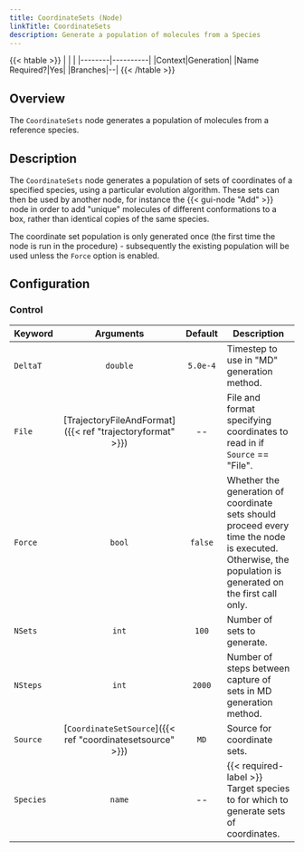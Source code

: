 ```yaml
---
title: CoordinateSets (Node)
linkTitle: CoordinateSets
description: Generate a population of molecules from a Species
---
```


{{< htable >}}
| | |
|--------|----------|
|Context|Generation|
|Name Required?|Yes|
|Branches|--|
{{< /htable >}}

## Overview

The `CoordinateSets` node generates a population of molecules from a reference species.

## Description

The `CoordinateSets` node generates a population of sets of coordinates of a specified species, using a particular evolution algorithm.  These sets can then be used by another node, for instance the {{< gui-node "Add" >}} node in order to add "unique" molecules of different conformations to a box, rather than identical copies of the same species.

The coordinate set population is only generated once (the first time the node is run in the procedure) - subsequently the existing population will be used unless the `Force` option is enabled.

## Configuration

### Control

|Keyword|Arguments|Default|Description|
|:------|:--:|:-----:|-----------|
|`DeltaT`|`double`|`5.0e-4`|Timestep to use in "MD" generation method.|
|`File`|[TrajectoryFileAndFormat]({{< ref "trajectoryformat" >}})|--|File and format specifying coordinates to read in if `Source` == "File".|
|`Force`|`bool`|`false`|Whether the generation of coordinate sets should proceed every time the node is executed. Otherwise, the population is generated on the first call only.|
|`NSets`|`int`|`100`|Number of sets to generate.|
|`NSteps`|`int`|`2000`|Number of steps between capture of sets in MD generation method.|
|`Source`|[`CoordinateSetSource`]({{< ref "coordinatesetsource" >}})|`MD`|Source for coordinate sets.|
|`Species`|`name`|--|{{< required-label >}} Target species to for which to generate sets of coordinates.|
